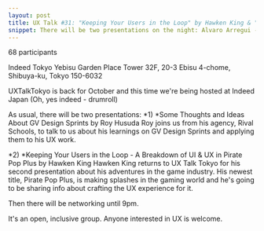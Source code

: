 ```yaml
---
layout: post
title: UX Talk #31: "Keeping Your Users in the Loop" by Hawken King & "GV Design Sprints" by Roy Husada
snippet: There will be two presentations on the night: Alvaro Arregui - "Mastering digital product design ...
---
```

68 participants

Indeed Tokyo Yebisu Garden Place Tower 32F, 20-3 Ebisu 4-chome, Shibuya-ku, Tokyo 150-6032

UXTalkTokyo is back for October and this time we're being hosted at Indeed Japan (Oh, yes indeed - drumroll)

As usual, there will be two presentations:
*1) *Some Thoughts and Ideas About GV Design Sprints by Roy Husuda
Roy joins us from his agency, Rival Schools, to talk to us about his learnings on GV Design Sprints and applying them to his UX work.

*2) *Keeping Your Users in the Loop - A Breakdown of UI & UX in Pirate Pop Plus by Hawken King
Hawken King returns to UX Talk Tokyo for his second presentation about his adventures in the game industry. His newest title, Pirate Pop Plus, is making splashes in the gaming world and he's going to be sharing info about crafting the UX experience for it.

Then there will be networking until 9pm.

It's an open, inclusive group. Anyone interested in UX is welcome.

